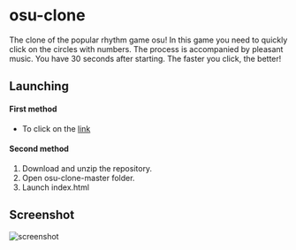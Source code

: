# osu-clone
The clone of the popular rhythm game osu! In this game you need to quickly click on the circles with numbers. The process is accompanied by pleasant music. You have 30 seconds after starting. The faster you click, the better!

## Launching
#### First method
* To click on the [link](https://astr0x.github.io/osu-clone/)

#### Second method
1. Download and unzip the repository.
2. Open osu-clone-master folder.
3. Launch index.html

## Screenshot
![screenshot](https://github.com/AstR0x/osu-clone/blob/master/img/screenshot.png)





